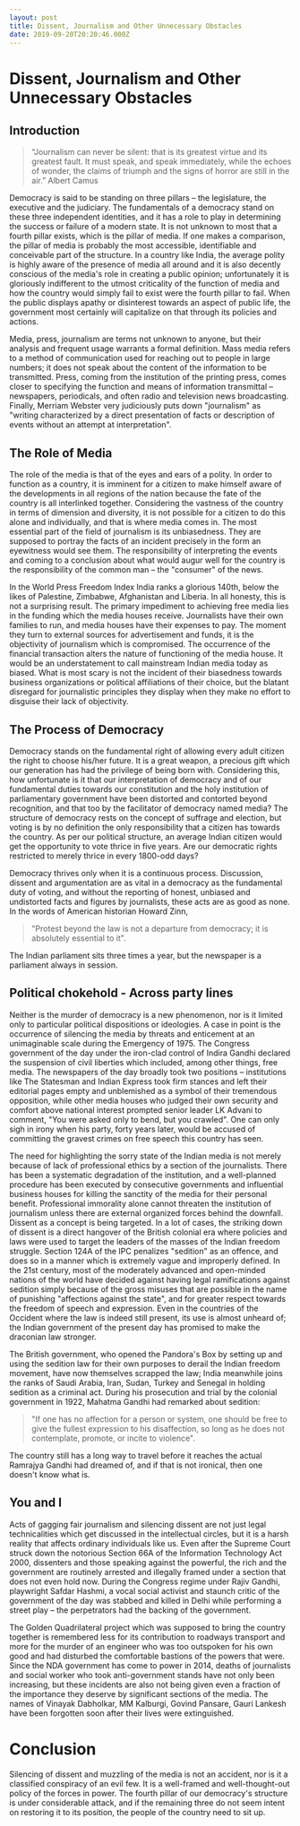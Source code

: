 ```yaml
---
layout: post
title: Dissent, Journalism and Other Unnecessary Obstacles
date: 2019-09-20T20:20:46.000Z
---
```


# Dissent, Journalism and Other Unnecessary Obstacles

## Introduction

> “Journalism can never be silent: that is its greatest virtue and its greatest fault. It must speak, and speak immediately, while the echoes of wonder, the claims of triumph and the signs of horror are still in the air.”
> Albert Camus

Democracy is said to be standing on three pillars – the legislature, the executive and the judiciary. The fundamentals of a democracy stand on these three independent identities, and it has a role to play in determining the success or failure of a modern state. It is not unknown to most that a fourth pillar exists, which is the pillar of media. If one makes a comparison, the pillar of media is probably the most accessible, identifiable and conceivable part of the structure. In a country like India, the average polity is highly aware of the presence of media all around and it is also decently conscious of the media's role in creating a public opinion; unfortunately it is gloriously indifferent to the utmost criticality of the function of media and how the country would simply fail to exist were the fourth pillar to fail. When the public displays apathy or disinterest towards an aspect of public life, the government most certainly will capitalize on that through its policies and actions.

Media, press, journalism are terms not unknown to anyone, but their analysis and frequent usage warrants a formal definition. Mass media refers to a method of communication used for reaching out to people in large numbers; it does not speak about the content of the information to be transmitted. Press, coming from the institution of the printing press, comes closer to specifying the function and means of information transmittal – newspapers, periodicals, and often radio and television news broadcasting. Finally, Merriam Webster very judiciously puts down "journalism" as "writing characterized by a direct presentation of facts or description of events without an attempt at interpretation".

## The Role of Media

The role of the media is that of the eyes and ears of a polity. In order to function as a country, it is imminent for a citizen to make himself aware of the developments in all regions of the nation because the fate of the country is all interlinked together. Considering the vastness of the country in terms of dimension and diversity, it is not possible for a citizen to do this alone and individually, and that is where media comes in. The most essential part of the field of journalism is its unbiasedness. They are supposed to portray the facts of an incident precisely in the form an eyewitness would see them. The responsibility of interpreting the events and coming to a conclusion about what would augur well for the country is the responsibility of the common man – the "consumer" of the news.

In the World Press Freedom Index India ranks a glorious 140th, below the likes of Palestine, Zimbabwe, Afghanistan and Liberia. In all honesty, this is not a surprising result. The primary impediment to achieving free media lies in the funding which the media houses receive. Journalists have their own families to run, and media houses have their expenses to pay. The moment they turn to external sources for advertisement and funds, it is the objectivity of journalism which is compromised. The occurrence of the financial transaction alters the nature of functioning of the media house. It would be an understatement to call mainstream Indian media today as biased. What is most scary is not the incident of their biasedness towards business organizations or political affiliations of their choice, but the blatant disregard for journalistic principles they display when they make no effort to disguise their lack of objectivity.

## The Process of Democracy

Democracy stands on the fundamental right of allowing every adult citizen the right to choose his/her future. It is a great weapon, a precious gift which our generation has had the privilege of being born with. Considering this, how unfortunate is it that our interpretation of democracy and of our fundamental duties towards our constitution and the holy institution of parliamentary government have been distorted and contorted beyond recognition, and that too by the facilitator of democracy named media? The structure of democracy rests on the concept of suffrage and election, but voting is by no definition the only responsibility that a citizen has towards the country. As per our political structure, an average Indian citizen would get the opportunity to vote thrice in five years. Are our democratic rights restricted to merely thrice in every 1800-odd days?

Democracy thrives only when it is a continuous process. Discussion, dissent and argumentation are as vital in a democracy as the fundamental duty of voting, and without the reporting of honest, unbiased and undistorted facts and figures by journalists, these acts are as good as none. In the words of American historian Howard Zinn,

> "Protest beyond the law is not a departure from democracy; it is absolutely essential to it".

The Indian parliament sits three times a year, but the newspaper is a parliament always in session.

## Political chokehold - Across party lines

Neither is the murder of democracy is a new phenomenon, nor is it limited only to particular political dispositions or ideologies. A case in point is the occurrence of silencing the media by threats and enticement at an unimaginable scale during the Emergency of 1975. The Congress government of the day under the iron-clad control of Indira Gandhi declared the suspension of civil liberties which included, among other things, free media. The newspapers of the day broadly took two positions – institutions like The Statesman and Indian Express took firm stances and left their editorial pages empty and unblemished as a symbol of their tremendous opposition, while other media houses who judged their own security and comfort above national interest prompted senior leader LK Advani to comment, "You were asked only to bend, but you crawled". One can only sigh in irony when his party, forty years later, would be accused of committing the gravest crimes on free speech this country has seen.

The need for highlighting the sorry state of the Indian media is not merely because of lack of professional ethics by a section of the journalists. There has been a systematic degradation of the institution, and a well-planned procedure has been executed by consecutive governments and influential business houses for killing the sanctity of the media for their personal benefit. Professional immorality alone cannot threaten the institution of journalism unless there are external organized forces behind the downfall. Dissent as a concept is being targeted. In a lot of cases, the striking down of dissent is a direct hangover of the British colonial era where policies and laws were used to target the leaders of the masses of the Indian freedom struggle. Section 124A of the IPC penalizes "sedition" as an offence, and does so in a manner which is extremely vague and improperly defined. In the 21st century, most of the moderately advanced and open-minded nations of the world have decided against having legal ramifications against sedition simply because of the gross misuses that are possible in the name of punishing "affections against the state", and for greater respect towards the freedom of speech and expression. Even in the countries of the Occident where the law is indeed still present, its use is almost unheard of; the Indian government of the present day has promised to make the draconian law stronger.

The British government, who opened the Pandora's Box by setting up and using the sedition law for their own purposes to derail the Indian freedom movement, have now themselves scrapped the law; India meanwhile joins the ranks of Saudi Arabia, Iran, Sudan, Turkey and Senegal in holding sedition as a criminal act. During his prosecution and trial by the colonial government in 1922, Mahatma Gandhi had remarked about sedition:

> "If one has no affection for a person or system, one should be free to give the fullest expression to his disaffection, so long as he does not contemplate, promote, or incite to violence".

The country still has a long way to travel before it reaches the actual Ramrajya Gandhi had dreamed of, and if that is not ironical, then one doesn't know what is.

## You and I

Acts of gagging fair journalism and silencing dissent are not just legal technicalities which get discussed in the intellectual circles, but it is a harsh reality that affects ordinary individuals like us. Even after the Supreme Court struck down the notorious Section 66A of the Information Technology Act 2000, dissenters and those speaking against the powerful, the rich and the government are routinely arrested and illegally framed under a section that does not even hold now. During the Congress regime under Rajiv Gandhi, playwright Safdar Hashmi, a vocal social activist and staunch critic of the government of the day was stabbed and killed in Delhi while performing a street play – the perpetrators had the backing of the government.

The Golden Quadrilateral project which was supposed to bring the country together is remembered less for its contribution to roadways transport and more for the murder of an engineer who was too outspoken for his own good and had disturbed the comfortable bastions of the powers that were. Since the NDA government has come to power in 2014, deaths of journalists and social worker who took anti-government stands have not only been increasing, but these incidents are also not being given even a fraction of the importance they deserve by significant sections of the media. The names of Vinayak Dabholkar, MM Kalburgi, Govind Pansare, Gauri Lankesh have been forgotten soon after their lives were extinguished.

# Conclusion

Silencing of dissent and muzzling of the media is not an accident, nor is it a classified conspiracy of an evil few. It is a well-framed and well-thought-out policy of the forces in power. The fourth pillar of our democracy's structure is under considerable attack, and if the remaining three do not seem intent on restoring it to its position, the people of the country need to sit up.
